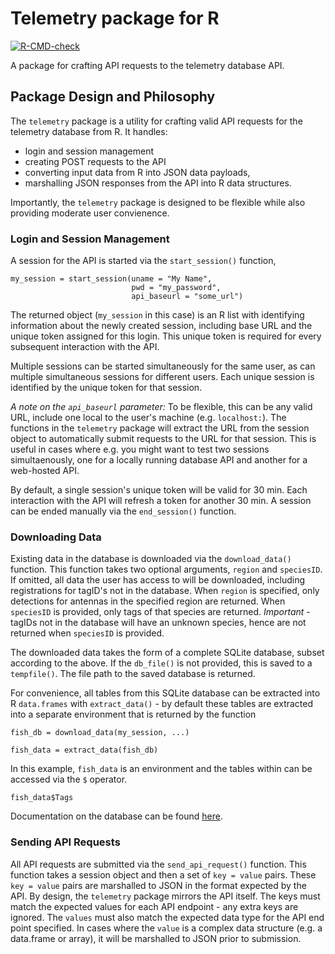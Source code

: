 # Telemetry package for R

  <!-- badges: start -->
  [![R-CMD-check](https://github.com/fishsciences/telemetry/actions/workflows/R-CMD-check.yaml/badge.svg)](https://github.com/fishsciences/telemetry/actions/workflows/R-CMD-check.yaml)
  <!-- badges: end -->

A package for crafting API requests to the telemetry database API.


## Package Design and Philosophy

The `telemetry` package is a utility for crafting valid API requests
for the telemetry database from R. It handles:

  - login and session management
  - creating POST requests to the API
  - converting input data from R into JSON data payloads, 
  - marshalling JSON responses from the API into R data structures.
  
Importantly, the `telemetry` package is designed to be flexible while
also providing moderate user convienence.

### Login and Session Management

A session for the API is started via the `start_session()` function,

```{r}
my_session = start_session(uname = "My Name",
                           pwd = "my_password",
                           api_baseurl = "some_url")
```

The returned object (`my_session` in this case) is an R list with
identifying information about the newly created session, including
base URL and the unique token assigned for this login. This unique
token is required for every subsequent interaction with the API.

Multiple sessions can be started simultaneously for the same user, as
can multiple simultaneous sessions for different users. Each unique
session is identified by the unique token for that session. 

*A note on the `api_baseurl` parameter:* To be flexible, this can be any
valid URL, include one local to the user's machine
(e.g. `localhost:`). The functions in the `telemetry` package will
extract the URL from the session object to automatically submit
requests to the URL for that session. This is useful in cases where
e.g. you might want to test two sessions simultaenously, one for a
locally running database API and another for a web-hosted API.

By default, a single session's unique token will be valid for 30
min. Each interaction with the API will refresh a token for another 30
min. A session can be ended manually via the `end_session()` function.

### Downloading Data

Existing data in the database is downloaded via the `download_data()`
function. This function takes two optional arguments, `region` and
`speciesID`. If omitted, all data the user has access to will be
downloaded, including registrations for tagID's not in the
database. When `region` is specified, only detections for antennas in
the specified region are returned. When `speciesID` is provided, only
tags of that species are returned. *Important* - tagIDs not in the
database will have an unknown species, hence are not returned when
`speciesID` is provided.

The downloaded data takes the form of a complete SQLite database,
subset according to the above. If the `db_file()` is not provided,
this is saved to a `tempfile()`. The file path to the saved database
is returned.

For convenience, all tables from this SQLite database can be extracted
into R `data.frames` with `extract_data()` - by default these tables
are extracted into a separate environment that is returned by the
function

```{r}
fish_db = download_data(my_session, ...)

fish_data = extract_data(fish_db)
```

In this example, `fish_data` is an environment and the tables within
can be accessed via the `$` operator.

```{r}
fish_data$Tags
```

Documentation on the database can be found
[here](https://fishsciences.github.io/telemetry/articles/database.html).

### Sending API Requests

All API requests are submitted via the `send_api_request()`
function. This function takes a session object and then a set of `key
= value` pairs. These `key = value` pairs are marshalled to JSON in
the format expected by the API. By design, the `telemetry` package
mirrors the API itself. The keys must match the expected values for
each API endpoint - any extra keys are ignored. The `values` must also
match the expected data type for the API end point specified. In cases
where the `value` is a complex data structure (e.g. a data.frame or
array), it will be marshalled to JSON prior to submission.

